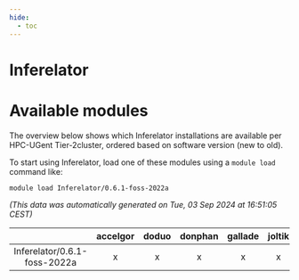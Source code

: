 ```yaml
---
hide:
  - toc
---
```


Inferelator
===========

# Available modules


The overview below shows which Inferelator installations are available per HPC-UGent Tier-2cluster, ordered based on software version (new to old).

To start using Inferelator, load one of these modules using a `module load` command like:

```shell
module load Inferelator/0.6.1-foss-2022a
```

*(This data was automatically generated on Tue, 03 Sep 2024 at 16:51:05 CEST)*  

| |accelgor|doduo|donphan|gallade|joltik|shinx|skitty|
| :---: | :---: | :---: | :---: | :---: | :---: | :---: | :---: |
|Inferelator/0.6.1-foss-2022a|x|x|x|x|x|-|x|
